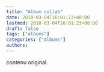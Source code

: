 ```yaml
---
title: "Album collab"
date: 2018-03-04T16:01:23+08:00
lastmod: 2018-03-04T16:01:23+08:00
draft: false
tags: ["albums"]
categories: ["Albums"]
authors:
---
```


contenu original.

